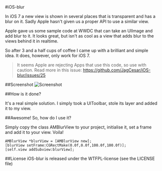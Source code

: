 #iOS-blur

In iOS 7 a new view is shown in several places that is transparent and has a blur on it. Sadly Apple hasn't given us a proper API to use a similar view.

Apple gave us some sample code at WWDC that can take an UIImage and add blur to it. It looks great, but isn't as cool as a view that adds blur to the views behind it in realtime.

So after 3 and a half cups of coffee I came up with a brilliant and simple idea. It does, however, only work for iOS 7.

> It seems Apple are rejecting Apps that use this code, so use with caution.
> Read more in this issue: 
> https://github.com/JagCesar/iOS-blur/issues/25

##Screenshot
![Screenshot](https://raw.github.com/JagCesar/iOS-blur/master/screenshot.png "Example of AMBlurView")

##How is it done?

It's a real simple solution. I simply took a UIToolbar, stole its layer and added it to my view.

##Awesome! So, how do I use it?

Simply copy the class AMBlurView to your project, initialise it, set a frame and add it to your view. Voila!

```
AMBlurView *blurView = [AMBlurView new];
[blurView setFrame:CGRectMake(0.0f,0.0f,100.0f,100.0f)];
[self.view addSubview:blurView];
```

##License
iOS-blur is released under the WTFPL-license (see the LICENSE file)
